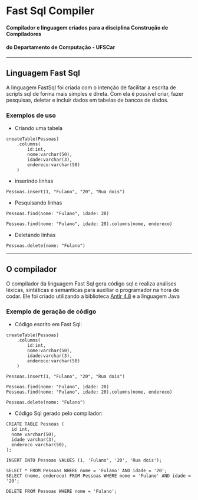# Fast Sql Compiler
#### Compilador e linguagem criados para a disciplina Construção de Compiladores
####               do Departamento de Computação - UFSCar  
_____________________________________________________________________________________

## Linguagem Fast Sql
A linguagem FastSql foi criada com o intenção de facilitar a escrita de scripts sql
de forma mais simples e direta. Com ela é possível criar, fazer pesquisas, deletar e
incluir dados em tabelas de bancos de dados.

### Exemplos de uso
- Criando uma tabela
```
createTable(Pessoas)
    .columns(
        id:int, 
        nome:varchar(50), 
        idade:varchar(3), 
        endereco:varchar(50)
    )
```
- inserindo linhas
```
Pessoas.insert(1, "Fulano", "20", "Rua dois")
```


- Pesquisando linhas
``` 
Pessoas.find(nome: "Fulano", idade: 20)
```

``` 
Pessoas.find(nome: "Fulano", idade: 20).columns(nome, endereco)
``` 

- Deletando linhas
```
Pessoas.delete(nome: "Fulano")
```



******************************************************
## O compilador
O compilador da linguagem Fast Sql gera código sql e realiza análises léxicas, 
sintáticas e semanticas para auxiliar o programador na hora de codar. 
Ele foi criado utilizando a biblioteca [Antlr 4.8](https://www.antlr.org/) e a
linguagem Java
### Exemplo de geração de código
- Código escrito em Fast Sql: 
```
createTable(Pessoas)
    .columns(
        id:int, 
        nome:varchar(50), 
        idade:varchar(3), 
        endereco:varchar(50)
    )

Pessoas.insert(1, "Fulano", "20", "Rua dois")

Pessoas.find(nome: "Fulano", idade: 20)
Pessoas.find(nome: "Fulano", idade: 20).columns(nome, endereco)

Pessoas.delete(nome: "Fulano")
```
- Código Sql gerado pelo compilador:

```
CREATE TABLE Pessoas (
  id int, 
  nome varchar(50), 
  idade varchar(3), 
  endereco varchar(50),
);

INSERT INTO Pessoas VALUES (1, 'Fulano', '20', 'Rua dois');

SELECT * FROM Pessoas WHERE nome = 'Fulano' AND idade = '20';
SELECT (nome, endereco) FROM Pessoas WHERE nome = 'Fulano' AND idade = '20';

DELETE FROM Pessoas WHERE nome = 'Fulano';
```
